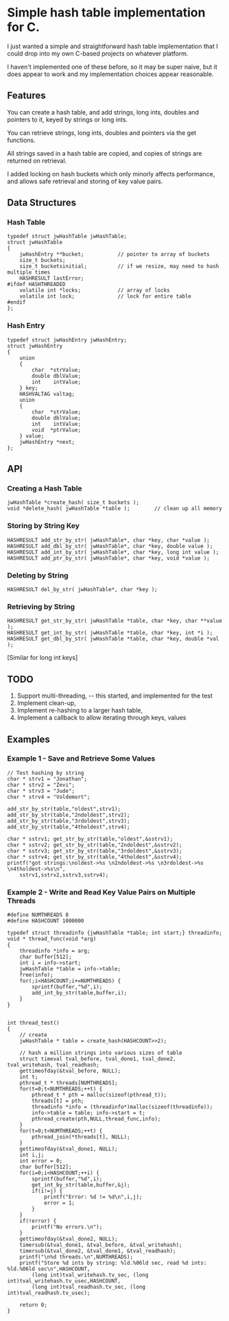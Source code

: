 # Simple hash table implementation for C.

I just wanted a simple and straightforward hash table implementation that I could drop into my
own C-based projects on whatever platform.

I haven't implemented one of these before, so it may be super naive, but it does appear to work and
my implementation choices appear reasonable.

## Features

You can create a hash table, and add strings, long ints, doubles and pointers to it, keyed by strings
or long ints.

You can retrieve strings, long ints, doubles and pointers via the get functions.

All strings saved in a hash table are copied, and copies of strings are returned on retrieval.

I added locking on hash buckets which only minorly affects performance, and allows safe retrieval and storing
of key value pairs.

## Data Structures

### Hash Table

	typedef struct jwHashTable jwHashTable;
	struct jwHashTable
	{
		jwHashEntry **bucket;			// pointer to array of buckets
		size_t buckets;
		size_t bucketsinitial;			// if we resize, may need to hash multiple times
		HASHRESULT lastError;
	#ifdef HASHTHREADED
		volatile int *locks;			// array of locks
		volatile int lock;				// lock for entire table
	#endif
	};

### Hash Entry

	typedef struct jwHashEntry jwHashEntry;
	struct jwHashEntry
	{
		union
		{
			char  *strValue;
			double dblValue;
			int	   intValue;
		} key;
		HASHVALTAG valtag;
		union
		{
			char  *strValue;
			double dblValue;
			int	   intValue;
			void  *ptrValue;
		} value;
		jwHashEntry *next;
	};

## API

### Creating a Hash Table

	jwHashTable *create_hash( size_t buckets );
	void *delete_hash( jwHashTable *table );		// clean up all memory

### Storing by String Key

	HASHRESULT add_str_by_str( jwHashTable*, char *key, char *value );
	HASHRESULT add_dbl_by_str( jwHashTable*, char *key, double value );
	HASHRESULT add_int_by_str( jwHashTable*, char *key, long int value );
	HASHRESULT add_ptr_by_str( jwHashTable*, char *key, void *value );

### Deleting by String

	HASHRESULT del_by_str( jwHashTable*, char *key );

### Retrieving by String

	HASHRESULT get_str_by_str( jwHashTable *table, char *key, char **value );
	HASHRESULT get_int_by_str( jwHashTable *table, char *key, int *i );
	HASHRESULT get_dbl_by_str( jwHashTable *table, char *key, double *val );

[Similar for long int keys]

## TODO

1. Support multi-threading, -- this started, and implemented for the test
2. Implement clean-up,
3. Implement re-hashing to a larger hash table,
4. Implement a callback to allow iterating through keys, values


## Examples

### Example 1 - Save and Retrieve Some Values

	// Test hashing by string
	char * strv1 = "Jonathan";
	char * strv2 = "Zevi";
	char * strv3 = "Jude";
	char * strv4 = "Voldemort";
	
	add_str_by_str(table,"oldest",strv1);
	add_str_by_str(table,"2ndoldest",strv2);
	add_str_by_str(table,"3rdoldest",strv3);
	add_str_by_str(table,"4tholdest",strv4);
	
	char * sstrv1; get_str_by_str(table,"oldest",&sstrv1);
	char * sstrv2; get_str_by_str(table,"2ndoldest",&sstrv2);
	char * sstrv3; get_str_by_str(table,"3rdoldest",&sstrv3);
	char * sstrv4; get_str_by_str(table,"4tholdest",&sstrv4);
	printf("got strings:\noldest->%s \n2ndoldest->%s \n3rdoldest->%s \n4tholdest->%s\n",
		sstrv1,sstrv2,sstrv3,sstrv4);


### Example 2 - Write and Read Key Value Pairs on Multiple Threads

	#define NUMTHREADS 8
	#define HASHCOUNT 1000000

	typedef struct threadinfo {jwHashTable *table; int start;} threadinfo;
	void * thread_func(void *arg)
	{
		threadinfo *info = arg;
		char buffer[512];
		int i = info->start;
		jwHashTable *table = info->table;
		free(info);
		for(;i<HASHCOUNT;i+=NUMTHREADS) {
			sprintf(buffer,"%d",i);
			add_int_by_str(table,buffer,i);
		}
	}


	int thread_test()
	{
		// create
		jwHashTable * table = create_hash(HASHCOUNT>>2);

		// hash a million strings into various sizes of table
		struct timeval tval_before, tval_done1, tval_done2, tval_writehash, tval_readhash;
		gettimeofday(&tval_before, NULL);
		int t;
		pthread_t * threads[NUMTHREADS];
		for(t=0;t<NUMTHREADS;++t) {
			pthread_t * pth = malloc(sizeof(pthread_t));
			threads[t] = pth;
			threadinfo *info = (threadinfo*)malloc(sizeof(threadinfo));
			info->table = table; info->start = t;
			pthread_create(pth,NULL,thread_func,info);
		}
		for(t=0;t<NUMTHREADS;++t) {
			pthread_join(*threads[t], NULL);
		}
		gettimeofday(&tval_done1, NULL);
		int i,j;
		int error = 0;
		char buffer[512];
		for(i=0;i<HASHCOUNT;++i) {
			sprintf(buffer,"%d",i);
			get_int_by_str(table,buffer,&j);
			if(i!=j) {
				printf("Error: %d != %d\n",i,j);
				error = 1;
			}
		}
		if(!error) {
			printf("No errors.\n"); 
		}
		gettimeofday(&tval_done2, NULL);
		timersub(&tval_done1, &tval_before, &tval_writehash);
		timersub(&tval_done2, &tval_done1, &tval_readhash);
		printf("\n%d threads.\n",NUMTHREADS);
		printf("Store %d ints by string: %ld.%06ld sec, read %d ints: %ld.%06ld sec\n",HASHCOUNT,
			(long int)tval_writehash.tv_sec, (long int)tval_writehash.tv_usec,HASHCOUNT,
			(long int)tval_readhash.tv_sec, (long int)tval_readhash.tv_usec);
	
		return 0;
	}











